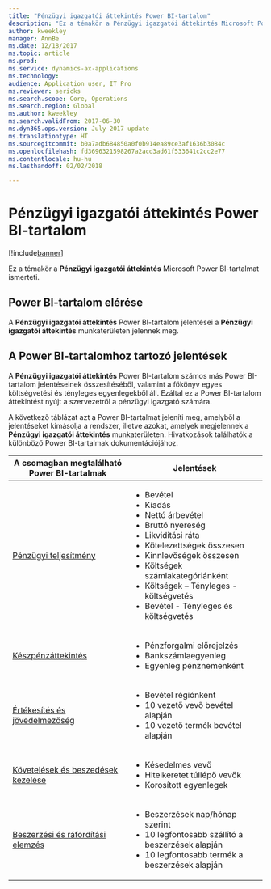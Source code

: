 ```yaml
---
title: "Pénzügyi igazgatói áttekintés Power BI-tartalom"
description: "Ez a témakör a Pénzügyi igazgatói áttekintés Microsoft Power BI-tartalmat ismerteti."
author: kweekley
manager: AnnBe
ms.date: 12/18/2017
ms.topic: article
ms.prod: 
ms.service: dynamics-ax-applications
ms.technology: 
audience: Application user, IT Pro
ms.reviewer: sericks
ms.search.scope: Core, Operations
ms.search.region: Global
ms.author: kweekley
ms.search.validFrom: 2017-06-30
ms.dyn365.ops.version: July 2017 update
ms.translationtype: HT
ms.sourcegitcommit: b0a7adb684850a0f0b914ea89ce3af1636b3084c
ms.openlocfilehash: fd3696321598267a2acd3ad61f533641c2cc2e77
ms.contentlocale: hu-hu
ms.lasthandoff: 02/02/2018

---
```


# <a name="cfo-overview-power-bi-content"></a>Pénzügyi igazgatói áttekintés Power BI-tartalom

[!include[banner](../includes/banner.md)]


Ez a témakör a **Pénzügyi igazgatói áttekintés** Microsoft Power BI-tartalmat ismerteti. 

## <a name="accessing-the-power-bi-content"></a>Power BI-tartalom elérése

A **Pénzügyi igazgatói áttekintés** Power BI-tartalom jelentései a **Pénzügyi igazgatói áttekintés** munkaterületen jelennek meg.

## <a name="reports-that-are-included-in-the-power-bi-content"></a>A Power BI-tartalomhoz tartozó jelentések
A **Pénzügyi igazgatói áttekintés** Power BI-tartalom számos más Power BI-tartalom jelentéseinek összesítéséből, valamint a főkönyv egyes költségvetési és tényleges egyenlegekből áll. Ezáltal ez a Power BI-tartalom áttekintést nyújt a szervezetről a pénzügyi igazgató számára.

A következő táblázat azt a Power BI-tartalmat jeleníti meg, amelyből a jelentéseket kimásolja a rendszer, illetve azokat, amelyek megjelennek a **Pénzügyi igazgatói áttekintés** munkaterületen. Hivatkozások találhatók a különböző Power BI-tartalmak dokumentációjához.

| A csomagban megtalálható Power BI-tartalmak     | Jelentések |
|---------------------------------------|---------|
| [Pénzügyi teljesítmény](financial-performance-power-bi-content-pack.md) | <ul><li>Bevétel</li><li>Kiadás</li><li>Nettó árbevétel</li><li>Bruttó nyereség</li><li>Likviditási ráta</li><li>Kötelezettségek összesen</li><li>Kinnlevőségek összesen</li><li>Költségek számlakategóriánként</li><li>Költségek – Tényleges - költségvetés</li><li>Bevétel - Tényleges és költségvetés</li></ul> |
| [Készpénzáttekintés](../../financials/cash-bank-management/Cash-Overview-Power-BI-content.md) | <ul><li>Pénzforgalmi előrejelzés</li><li>Bankszámlaegyenleg</li><li>Egyenleg pénznemenként</li></ul> |
| [Értékesítés és jövedelmezőség](sales-profitability-performance-content-pack.md) | <ul><li>Bevétel régiónként</li><li>10 vezető vevő bevétel alapján</li><li>10 vezető termék bevétel alapján</li></ul> |
| [Követelések és beszedések kezelése](../../financials/accounts-receivable/credit-collections-power-bi.md) | <ul><li>Késedelmes vevő</li><li>Hitelkeretet túllépő vevők</li><li>Korosított egyenlegek</li></ul> |
| [Beszerzési és ráfordítási elemzés](../../financials/accounts-receivable/credit-collections-power-bi.md) | <ul><li>Beszerzések nap/hónap szerint</li><li>10 legfontosabb szállító a beszerzések alapján</li><li>10 legfontosabb termék a beszerzések alapján</li></ul> |



